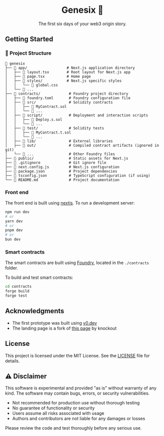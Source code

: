 <!-- markdownlint-disable MD033 MD041 -->
<p align="center">
  <h1 align="center">Genesix 🌌</h1>
</p>
<p align="center">
    The first six days of your web3 origin story.
</p>

## Getting Started

### 📁 Project Structure

```shell
📁 genesix
├── 📁 app/                  # Next.js application directory
│   ├── 📄 layout.tsx        # Root layout for Next.js app
│   ├── 📄 page.tsx          # Home page
│   ├── 📁 styles/           # Next.js specific styles
│   │   └── 📄 global.css
│   └── 📄 ...
├── 📁 contracts/             # Foundry project directory
│   ├── 📄 foundry.toml       # Foundry configuration file
│   ├── 📁 src/               # Solidity contracts
│   │   ├── 📄 MyContract.sol
│   │   └── 📄 ...
│   ├── 📁 script/            # Deployment and interaction scripts
│   │   ├── 📄 Deploy.s.sol
│   │   └── 📄 ...
│   ├── 📁 test/              # Solidity tests
│   │   ├── 📄 MyContract.t.sol
│   │   └── 📄 ...
│   ├── 📁 lib/               # External libraries
│   ├── 📁 out/               # Compiled contract artifacts (ignored in git)
│   └── 📄 ...                # Other Foundry files
├── 📁 public/                # Static assets for Next.js
├── 📄 .gitignore             # Git ignore file
├── 📄 next.config.js         # Next.js configuration
├── 📄 package.json           # Project dependencies
├── 📄 tsconfig.json          # TypeScript configuration (if using)
└── 📄 README.md              # Project documentation
```

### Front end

The front end is built using [nextjs](https://nextjs.org/docs).
To run a development server:

```bash
npm run dev
# or
yarn dev
# or
pnpm dev
# or
bun dev
```

### Smart contracts

The smart contracts are built using [Foundry](https://book.getfoundry.sh/), located in the `./contracts` folder.

To build and test smart contracts:

```bash
cd contracts
forge build
forge test
```

## Acknowledgments

- The first prototype was built using [v0.dev](https://v0.dev/)
- The landing page is a fork of [this page](https://v0.dev/chat/community/background-paths-s2R42ut7CxT) by knockout

## License

This project is licensed under the MIT License. See the [LICENSE](LICENSE) file for details.

## ⚠️ Disclaimer

This software is experimental and provided "as is" without warranty of any kind. The software may contain bugs, errors, or security vulnerabilities.

- Not recommended for production use without thorough testing
- No guarantee of functionality or security
- Users assume all risks associated with usage
- Authors and contributors are not liable for any damages or losses

Please review the code and test thoroughly before any serious use.
